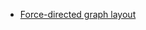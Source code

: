 
<ul>
<li> <a href="/DataViz_with_JavaScript_and_d3/README.md">Force-directed graph layout</a></li>



</ul>
